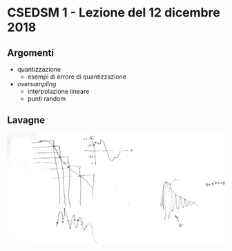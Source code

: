 # CSEDSM 1 - Lezione del 12 dicembre 2018

## Argomenti

* quantizzazione
  * esempi di errore di quantizzazione
* *oversampling*
  * interpolazione lineare
  * punti random

## Lavagne

![whiteboard 1](./TR_II_CSEDSM_1_2018-12-12_15.46.26.jpg)
